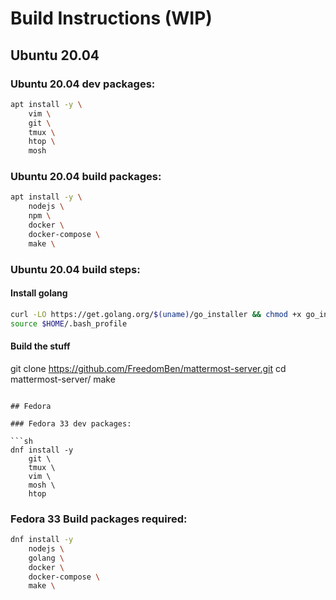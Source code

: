 # Build Instructions (WIP)

## Ubuntu 20.04

### Ubuntu 20.04 dev packages:

```sh
apt install -y \
    vim \
    git \
    tmux \
    htop \
    mosh
```

### Ubuntu 20.04 build packages:

```sh
apt install -y \
    nodejs \
    npm \
    docker \
    docker-compose \
    make \
```

### Ubuntu 20.04 build steps:

#### Install golang

```sh
curl -LO https://get.golang.org/$(uname)/go_installer && chmod +x go_installer && ./go_installer && rm go_installer
source $HOME/.bash_profile
```

#### Build the stuff

git clone https://github.com/FreedomBen/mattermost-server.git
cd mattermost-server/
make
```

## Fedora

### Fedora 33 dev packages:

```sh
dnf install -y
    git \
    tmux \
    vim \
    mosh \
    htop
```

### Fedora 33 Build packages required:

```sh
dnf install -y
    nodejs \
    golang \
    docker \
    docker-compose \
    make \
    
```
